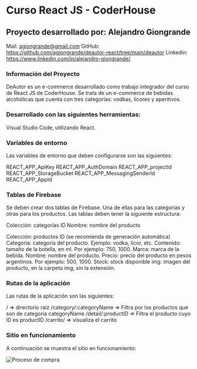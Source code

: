 # Curso React JS - CoderHouse

## Proyecto desarrollado por: Alejandro Giongrande

Mail: agiongrande@gmail.com
GitHub: https://github.com/agiongrande/deautor-react/tree/main/deautor
Linkedin: https://www.linkedin.com/in/alejandro-giongrande/

### Información del Proyecto

DeAutor es un e-commerce desarrollado como trabajo integrador del curso de React JS de CoderHouse. Se trata de un e-commerce de bebidas alcohólicas que cuenta con tres categorías: vodkas, licores y aperitivos.

### Desarrollado con las siguientes herramientas:

Visual Studio Code, utilizando React.

### Variables de entorno

Las variables de entorno que deben configurarse son las siguientes:

REACT_APP_ApiKey
REACT_APP_AuthDomain
REACT_APP_projectId
REACT_APP_StorageBucket
REACT_APP_MessagingSenderId
REACT_APP_AppId

### Tablas de Firebase

Se deben crear dos tablas de Firebase. Una de ellas para las categorías y otras para los productos. Las tablas deben tener la siguiente estructura:

Colección: categorías
ID
Nombre: nombre del producto

Colección: productos
ID (se recomienda de generación automática)
Categoria: categoría del producto. Ejemplo: vodka, licor, etc.
Contenido: tamaño de la botella, en ml. Por ejemplo: 750, 1000.
Marca: marca de la bebida.
Nombre: nombre del producto.
Precio: precio del producto en pesos argentinos. Por ejemplo: 500, 1000.
Stock: stock disponible
img: imagen del producto, en la carpeta img, sin la extensión.

### Rutas de la aplicación

Las rutas de la aplicación son las siguientes:

/ => directorio raíz
/category/:categoryName => Filtra por los productos que son de categoría categoryName
/detail/:productID => Filtra el producto cuyo ID es productID
/carrito/ => visualiza el carrito

### Sitio en funcionamiento

A continuación se muestra el sitio en funcionamiento:

![Proceso de compra](https://agiongrande.github.io/deautor-react/deautor/public/proceso.gif)